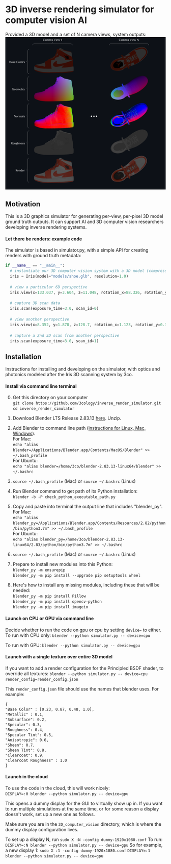 # 3D inverse rendering simulator for computer vision AI

Provided a 3D model and a set of N camera views, system outputs:
![](https://github.com/3cology/3D_computer_vision_simulator/blob/master/media/3d_computer_vision_simulator.png)

## Motivation
This is a 3D graphics simulator for generating per-view, per-pixel 3D model ground truth outputs.  It can support AI and 3D computer vision researchers developing inverse rendering systems.  

#### Let there be renders: example code
The simulator is based in simulator.py, with a simple API for creating renders with ground truth metadata: 

```python
if __name__ == "__main__":  
  # instantiate our 3D computer vision system with a 3D model (compressed glTF)
  iris = Iris(model="models/shoe.glb", resolution=1.0)

  # view a particular 6D perspective 
  iris.view(x=133.037, y=3.604, z=11.048, rotation_x=88.326, rotation_y=0.835, rotation_z=91.31)

  # capture 3D scan data
  iris.scan(exposure_time=3.0, scan_id=0)

  # view another perspective
  iris.view(x=8.352, y=1.878, z=128.7, rotation_x=1.123, rotation_y=0.393, rotation_z=89.881)

  # capture a 2nd 3D scan from another perspective
  iris.scan(exposure_time=3.0, scan_id=1)

```

## Installation
Instructions for installing and developing on the simulator, with optics and photonics modeled after the Iris 3D scanning system by 3co.

#### Install via command line terminal
0. Get this directory on your computer  
   `git clone https://github.com/3cology/inverse_render_simulator.git`  
   `cd inverse_render_simulator`

1. Download Blender LTS Release 2.83.13 [here](https://www.blender.org/download/lts/ "here"). Unzip.

2. Add Blender to command line path ([instructions for Linux, Mac, Windows](https://docs.blender.org/manual/en/2.79/render/workflows/command_line.html "instructions")).  
   For Mac:  
   ```echo "alias blender=/Applications/Blender.app/Contents/MacOS/Blender" >> ~/.bash_profile```  
   For Ubuntu:  
   ```echo "alias blender=/home/3co/blender-2.83.13-linux64/blender" >> ~/.bashrc```  
3. `source ~/.bash_profile` (Mac) or `source ~/.bashrc` (Linux)
4. Run Blender command to get path of its Python installation:  
   `blender -b -P check_python_executable_path.py`
5. Copy and paste into terminal the output line that includes "blender_py".  
   For Mac:  
   ```echo "alias blender_py=/Applications/Blender.app/Contents/Resources/2.82/python/bin/python3.7m" >> ~/.bash_profile```  
   For Ubuntu:   
   ```echo "alias blender_py=/home/3co/blender-2.83.13-linux64/2.83/python/bin/python3.7m" >> ~/.bashrc```  
6. `source ~/.bash_profile` (Mac) or `source ~/.bashrc` (Linux)
7. Prepare to install new modules into this Python:  
   ```blender_py -m ensurepip```  
   ```blender_py -m pip install --upgrade pip setuptools wheel```
8. Here's how to install any missing modules, including these that will be needed:  
   ```blender_py -m pip install Pillow```  
   ```blender_py -m pip install opencv-python```  
   ```blender_py -m pip install imageio```  

#### Launch on CPU or GPU via command line
Decide whether to run the code on gpu or cpu by setting `device=` to either.  
To run with CPU only:
  `blender --python simulator.py -- device=cpu`

To run with GPU:
  `blender --python simulator.py -- device=gpu`

#### Launch with a single texture over entire 3D model  
If you want to add a render configuration for the Principled BSDF shader, to override all textures:
`blender --python simulator.py -- device=cpu render_config=render_config.json`

This `render_config.json` file should use the names that blender uses. For example:
```
{
"Base Color" : [0.23, 0.87, 0.48, 1.0],
"Metallic" : 0.1,
"Subsurface": 0.2,
"Specular": 0.3,
"Roughness": 0.4,
"Specular Tint": 0.5,
"Anisotropic": 0.6,
"Sheen": 0.7,
"Sheen Tint": 0.8,
"Clearcoat": 0.9,
"Clearcoat Roughness" : 1.0
}
```

#### Launch in the cloud 
To use the code in the cloud, this will work nicely:  
  `DISPLAY=:0 blender --python simulator.py -- device=gpu`

This opens a dummy display for the GUI to virtually show up in. If you want to run multiple simulations at the same time, or for some reason a display doesn't work, set up a new one as follows.
  
Make sure you are in the `3D_computer_vision` directory, which is where the dummy display configuration lives.

To set up a display N, run 
`sudo X :N -config dummy-1920x1080.conf`
To run:
`DISPLAY=:N blender --python simulator.py -- device=gpu`
So for example, a new display 1:
`sudo X :1 -config dummy-1920x1080.conf`
`DISPLAY=:1 blender --python simulator.py -- device=gpu`
